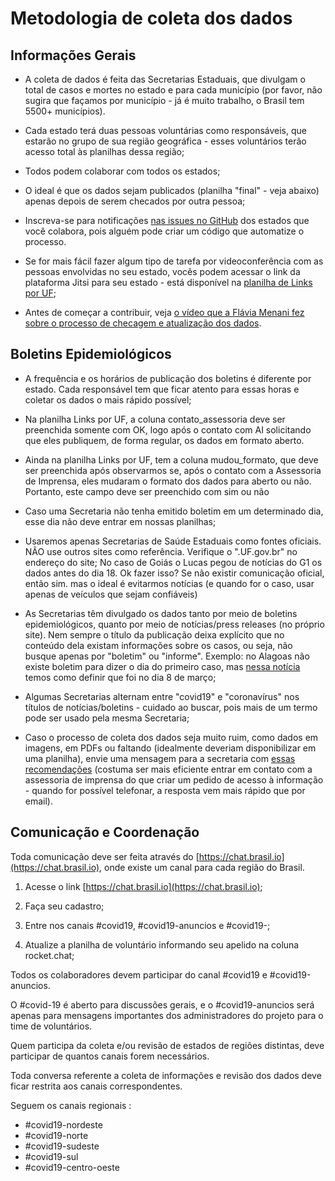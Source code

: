 
# Metodologia de coleta dos dados

  

## Informações Gerais

-   A coleta de dados é feita das Secretarias Estaduais, que divulgam o total de casos e mortes no estado e para cada município (por favor, não sugira que façamos por município - já é muito trabalho, o Brasil tem 5500+ municípios).
    
-   Cada estado terá duas pessoas voluntárias como responsáveis, que estarão no grupo de sua região geográfica - esses voluntários terão acesso total às planilhas dessa região;
    
-   Todos podem colaborar com todos os estados;
    
-   O ideal é que os dados sejam publicados (planilha "final" - veja abaixo) apenas depois de serem checados por outra pessoa;
    
-   Inscreva-se para notificações [nas issues no GitHub](https://github.com/turicas/covid19-br/issues) dos estados que você colabora, pois alguém pode criar um código que automatize o processo.
    
-   Se for mais fácil fazer algum tipo de tarefa por videoconferência com as pessoas envolvidas no seu estado, vocês podem acessar o link da plataforma Jitsi para seu estado - está disponível na [planilha de Links por UF](https://drive.google.com/open?id=1S77CvorwQripFZjlWTOZeBhK42rh3u57aRL1XZGhSdI);
    
-   Antes de começar a contribuir, veja [o vídeo que a Flávia Menani fez sobre o processo de checagem e atualização dos dados](https://drive.google.com/open?id=1EqmmPaUtN-OVNqt5hukRzO_afBAjpPQc).
    

## Boletins Epidemiológicos

-   A frequência e os horários de publicação dos boletins é diferente por estado. Cada responsável tem que ficar atento para essas horas e coletar os dados o mais rápido possível;
    
-   Na planilha Links por UF, a coluna contato_assessoria deve ser preenchida somente com OK, logo após o contato com AI solicitando que eles publiquem, de forma regular, os dados em formato aberto.
    
-   Ainda na planilha Links por UF, tem a coluna mudou_formato, que deve ser preenchida após observarmos se, após o contato com a Assessoria de Imprensa, eles mudaram o formato dos dados para aberto ou não. Portanto, este campo deve ser preenchido com sim ou não
    
-   Caso uma Secretaria não tenha emitido boletim em um determinado dia, esse dia não deve entrar em nossas planilhas;
    
-   Usaremos apenas Secretarias de Saúde Estaduais como fontes oficiais. NÃO use outros sites como referência. Verifique o ".UF.gov.br" no endereço do site; No caso de Goiás o Lucas pegou de notícias do G1 os dados antes do dia 18. Ok fazer isso? Se não existir comunicação oficial, então sim. mas o ideal é evitarmos notícias (e quando for o caso, usar apenas de veículos que sejam confiáveis)
    
-   As Secretarias têm divulgado os dados tanto por meio de boletins epidemiológicos, quanto por meio de notícias/press releases (no próprio site). Nem sempre o título da publicação deixa explícito que no conteúdo dela existam informações sobre os casos, ou seja, não busque apenas por "boletim" ou "informe". Exemplo: no Alagoas não existe boletim para dizer o dia do primeiro caso, mas [nessa notícia](http://www.saude.al.gov.br/2020/03/11/alagoas-tem-nove-casos-em-investigacao-para-covid-19/) temos como definir que foi no dia 8 de março;
    
-   Algumas Secretarias alternam entre "covid19" e "coronavírus" nos títulos de notícias/boletins - cuidado ao buscar, pois mais de um termo pode ser usado pela mesma Secretaria;
    
-   Caso o processo de coleta dos dados seja muito ruim, como dados em imagens, em PDFs ou faltando (idealmente deveriam disponibilizar em uma planilha), envie uma mensagem para a secretaria com [essas recomendações](https://github.com/turicas/covid19-br/blob/master/recomendacoes.md#para-secretarias-de-sa%C3%BAde) (costuma ser mais eficiente entrar em contato com a assessoria de imprensa do que criar um pedido de acesso à informação - quando for possível telefonar, a resposta vem mais rápido que por email).
    

## Comunicação e Coordenação

Toda comunicação deve ser feita através do [https://chat.brasil.io](https://chat.brasil.io), onde existe um canal para cada região do Brasil.

  

1.  Acesse o link [https://chat.brasil.io](https://chat.brasil.io);
    
2.  Faça seu cadastro;
    
3.  Entre nos canais #covid19, #covid19-anuncios e #covid19-<regiao>;
    
4.  Atualize a planilha de voluntário informando seu apelido na coluna rocket.chat;
    

  

Todos os colaboradores devem participar do canal #covid19 e #covid19-anuncios.

  

O #covid-19 é aberto para discussões gerais, e o #covid19-anuncios será apenas para mensagens importantes dos administradores do projeto para o time de voluntários.

  

Quem participa da coleta e/ou revisão de estados de regiões distintas, deve participar de quantos canais forem necessários.

  

Toda conversa referente a coleta de informações e revisão dos dados deve ficar restrita aos canais correspondentes.

  
Seguem os canais regionais :

  

- #covid19-nordeste
- #covid19-norte
- #covid19-sudeste
- #covid19-sul
- #covid19-centro-oeste
